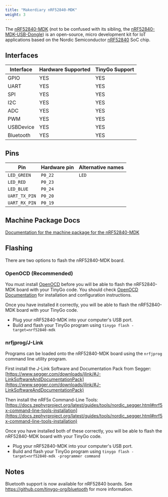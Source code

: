 ```yaml
---
title: "Makerdiary nRF52840-MDK"
weight: 3
---
```


The [nRF52840-MDK](https://wiki.makerdiary.com/nrf52840-mdk/) (not to be confused with its sibling, the [nRF52840-MDK-USB-Dongle](https://wiki.makerdiary.com/nrf52840-mdk-usb-dongle/)) is an open-source, micro development kit for IoT applications based on the Nordic Semiconductor [nRF52840](https://www.nordicsemi.com/eng/Products/nRF52840) SoC chip.

## Interfaces

| Interface | Hardware Supported | TinyGo Support |
| --------- | ------------- | ----- |
| GPIO      | YES | YES |
| UART      | YES | YES |
| SPI       | YES | YES |
| I2C       | YES | YES |
| ADC       | YES | YES |
| PWM       | YES | YES |
| USBDevice | YES | YES |
| Bluetooth | YES | YES |

## Pins

| Pin               | Hardware pin | Alternative names |
| ----------------- | ------------ | ----------------- |
| `LED_GREEN`       | `P0_22`      | `LED`             |
| `LED_RED`         | `P0_23`      |                   |
| `LED_BLUE`        | `P0_24`      |                   |
| `UART_TX_PIN`     | `P0_20`      |                   |
| `UART_RX_PIN`     | `P0_19`      |                   |

## Machine Package Docs

[Documentation for the machine package for the nRF52840-MDK](../machine/nrf52840-mdk)

## Flashing

There are two options to flash the nRF52840-MDK board.

### OpenOCD (Recommended)

You must install [OpenOCD](http://openocd.org/) before you will be able to flash the nRF52840-MDK board with your TinyGo code.
You should check [OpenOCD Documentation](http://openocd.org/Documentation) for installation and configuration instructions.

Once you have installed it correctly, you will be able to flash the nRF52840-MDK board with your TinyGo code.

- Plug your nRF52840-MDK into your computer's USB port.
- Build and flash your TinyGo program using `tinygo flash -target=nrf52840-mdk`

### nrfjprog/J-Link

Programs can be loaded onto the nRF52840-MDK board using the `nrfjprog` command line utility program.

First install the J-Link Software and Documentation Pack from Segger: [https://www.segger.com/downloads/jlink/#J-LinkSoftwareAndDocumentationPack](https://www.segger.com/downloads/jlink/#J-LinkSoftwareAndDocumentationPack)

Then install the nRF5x Command-Line Tools: [https://docs.zephyrproject.org/latest/guides/tools/nordic_segger.html#nrf5x-command-line-tools-installation](https://docs.zephyrproject.org/latest/guides/tools/nordic_segger.html#nrf5x-command-line-tools-installation)

Once you have installed both of these correctly, you will be able to flash the nRF52840-MDK board with your TinyGo code.

- Plug your nRF52840-MDK into your computer's USB port.
- Build and flash your TinyGo program using `tinygo flash -target=nrf52840-mdk -programmer command`

## Notes

Bluetooth support is now available for nRF52840 boards. See https://github.com/tinygo-org/bluetooth for more information.
